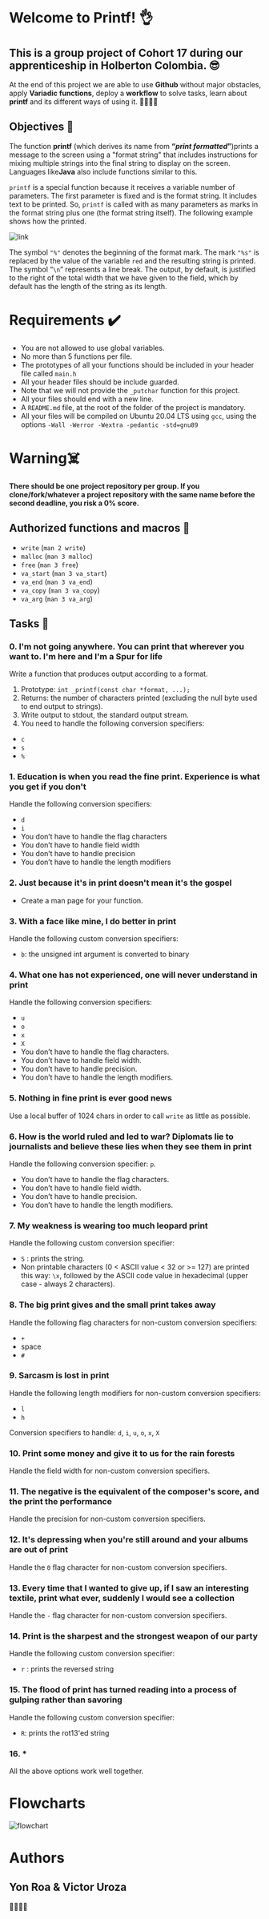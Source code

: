 # Welcome to Printf! 👌

## This is a group project of Cohort 17 during our apprenticeship in Holberton Colombia.  😎

At the end of this project we are able to use **Github** without major obstacles, apply **Variadic functions**, deploy a **workflow** to solve tasks, learn about **printf** and its different ways of using it. 🧑‍💻🧑‍💻

## Objectives 📌

The function  **printf**  (which derives its name from  **“_print formatted_”**)prints a message to the screen using a "format string" that includes instructions for mixing multiple strings into the final string to display on the screen. Languages ​​like**Java** also include functions similar to this.

`printf` is a special function because it receives a variable number of parameters. The first parameter is fixed and is the format string. It includes text to be printed. So,  `printf`  is called with as many parameters as marks in the format string plus one (the format string itself). The following example shows how the printed.

![link](https://i.imgur.com/aHGZiG9.jpg)

The symbol `"%"` denotes the beginning of the format mark. The mark `"%s"` is replaced by the value of the variable `red` and the resulting string is printed. The symbol “`\n`” represents a line break. The output, by default, is justified to the right of the total width that we have given to the field, which by default has the length of the string as its length.

# Requirements ✔️

-   You are not allowed to use global variables.
-   No more than 5 functions per file.
-   The prototypes of all your functions should be included in your header file called  `main.h`
-  All your header files should be include guarded.
-   Note that we will not provide the  `_putchar`  function for this project.
- All your files should end with a new line.
-   A  `README.md`  file, at the root of the folder of the project is mandatory.
-   All your files will be compiled on Ubuntu 20.04 LTS using  `gcc`, using the options  `-Wall -Werror -Wextra -pedantic -std=gnu89`

# Warning☠️

**There should be one project repository per group. If you clone/fork/whatever a project repository with the same name before the second deadline, you risk a 0% score.**

## **Authorized functions and macros** 🔧
-   `write`  (`man 2 write`)
-   `malloc`  (`man 3 malloc`)
-   `free`  (`man 3 free`)
-   `va_start`  (`man 3 va_start`)
-   `va_end`  (`man 3 va_end`)
-   `va_copy`  (`man 3 va_copy`)
-   `va_arg`  (`man 3 va_arg`)

## Tasks 📝

### 0. I'm not going anywhere. You can print that wherever you want to. I'm here and I'm a Spur for life
Write a function that produces output according to a format.

 1. Prototype:  `int _printf(const char *format, ...);`
 2. Returns: the number of characters printed (excluding the null byte used to end output to strings).
 3. Write output to stdout, the standard output stream.
 4. You need to handle the following conversion specifiers:
 - `c`
 - `s`
 - `%`

### 1. Education is when you read the fine print. Experience is what you get if you don't

Handle the following conversion specifiers:

-   `d`
-   `i`
-   You don’t have to handle the flag characters
-   You don’t have to handle field width
-   You don’t have to handle precision
-   You don’t have to handle the length modifiers


### 2. Just because it's in print doesn't mean it's the gospel

- Create a man page for your function.

### 3. With a face like mine, I do better in print

Handle the following custom conversion specifiers:

-   `b`: the unsigned int argument is converted to binary

### 4. What one has not experienced, one will never understand in print

Handle the following conversion specifiers:

-   `u`
-   `o`
-   `x`
-   `X`
-   You don’t have to handle the flag characters.
-   You don’t have to handle field width.
-   You don’t have to handle precision.
-   You don’t have to handle the length modifiers.

### 5. Nothing in fine print is ever good news

Use a local buffer of 1024 chars in order to call  `write`  as little as possible.

### 6. How is the world ruled and led to war? Diplomats lie to journalists and believe these lies when they see them in print

Handle the following conversion specifier:  `p`.

-   You don’t have to handle the flag characters.
-   You don’t have to handle field width.
-   You don’t have to handle precision.
-   You don’t have to handle the length modifiers.

### 7. My weakness is wearing too much leopard print

Handle the following custom conversion specifier:

-   `S`  : prints the string.
-   Non printable characters (0 < ASCII value < 32 or >= 127) are printed this way:  `\x`, followed by the ASCII code value in hexadecimal (upper case - always 2 characters).

### 8. The big print gives and the small print takes away

Handle the following flag characters for non-custom conversion specifiers:

-   `+`
-   space
-   `#`

### 9. Sarcasm is lost in print

Handle the following length modifiers for non-custom conversion specifiers:

-   `l`
-   `h`

Conversion specifiers to handle:  `d`,  `i`,  `u`,  `o`,  `x`,  `X`

### 10. Print some money and give it to us for the rain forests

Handle the field width for non-custom conversion specifiers.

### 11. The negative is the equivalent of the composer's score, and the print the performance

Handle the precision for non-custom conversion specifiers.

### 12. It's depressing when you're still around and your albums are out of print

Handle the  `0`  flag character for non-custom conversion specifiers.

### 13. Every time that I wanted to give up, if I saw an interesting textile, print what ever, suddenly I would see a collection

Handle the  `-`  flag character for non-custom conversion specifiers.

### 14. Print is the sharpest and the strongest weapon of our party

Handle the following custom conversion specifier:

-   `r`  : prints the reversed string

### 15. The flood of print has turned reading into a process of gulping rather than savoring

Handle the following custom conversion specifier:

-   `R`: prints the rot13'ed string

### 16. *
All the above options work well together.

# Flowcharts

![flowchart](https://lh3.googleusercontent.com/ESAT_CvohiyX-Y4mtnbjl5cx1outYF_EGFa8mo_YvBQOecv3Alff56U_17HvjHFUuoiHISKGzvAyasC5n7iQ1z7IpCpKuGpez5_8uu2qPYcF7V5XRIavJzWbeZIyUmPoGzbdz4L6PtuTsO5SWyBLZD8ZlwBdbrfFT4ZoL5Xeayzk-wjHJuig0szXuu94PcsxLbvpZfKQq8el7Zt1MWA6EmB2TTP9Hh39R0_7JI9lvvDEr4dzNtbn45246zbtl6Z2jWXM3cLt_PxEXheO11gTA32ftBYYsPw9yuq6k8qQno-vRJPGgG664aH4QtF2y5vbNSysOPAzkg1ksZrZD-5FDPbdJYmjn-6fXZ3Ah1XTMHNe-vD6h1agfegMl73m--ZZsd6xQgWUIyXHwHdn-jsKnZi2xUVKYFGkNGOzZr8yALga3L1Twpln_69JW7t57pmtbRRD8dd3tXjAukxN-OjE_UNzZnFWv1-fvNkoOpqxmeF73Hg0McKEnZ1fWyRUN0HTU8HG0H18TL5wbtwmVmMYvnS8TrhWnPSRIzoP3CdtHMsogJ8A81GFvFwDEGMP8hHxwIgqHNQofhxWCcNgaIVE9JbWid81Q2ITB6YJ9aE52dyJn5Xo3m7jVZV5NrhOvTf62iEtbsKHkn_nN8uQci4duQ3vV3nSoiuwareQJGU-HAdy6MtDsaSS6-82c_ca19qBtwVQDy9pyllXZrtEDbAs8cVuHav5PxnLhjYOqc3Y-Jjj4RF_OYwJdO8mHrcJE5jcuyA5jEEg__xO5LIicdOI6z9dxEFhKyY11hPQ81Hk1Q2j9li7D9voDcbbm6C0Dk46K5NDn51w_1NIafUcUBEyWm5qfeY7IuJFBMSflDmNbUvNH9kiT2lN-yN_CP73raFKIaQI87QWiQ=w698-h512-no?authuser=4)

# Authors
## Yon Roa & Victor Uroza
🧑‍💻🧑‍💻
